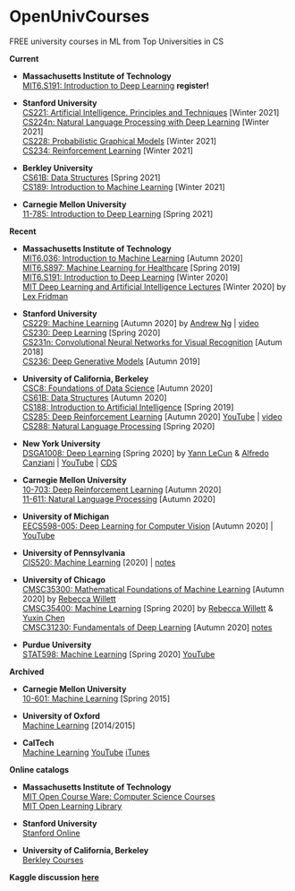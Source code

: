 # OpenUnivCourses
FREE university courses in ML from Top Universities in CS

**Current**

* **Massachusetts Institute of Technology**  
[MIT6.S191: Introduction to Deep Learning](http://introtodeeplearning.com/) **register!**

* **Stanford University**  
[CS221:  Artificial Intelligence. Principles and Techniques](https://stanford-cs221.github.io/winter2021/) [Winter 2021]  
[CS224n: Natural Language Processing with Deep Learning](http://web.stanford.edu/class/cs224n/) [Winter 2021]  
[CS228:  Probabilistic Graphical Models](https://cs228.stanford.edu/) [Winter 2021]  
[CS234:  Reinforcement Learning](http://web.stanford.edu/class/cs234/index.html) [Winter 2021]  

* **Berkley University**  
[CS61B: Data Structures](https://sp21.datastructur.es/) [Spring 2021]  
[CS189: Introduction to Machine Learning](https://www.eecs189.org/) [Winter 2021]  

* **Carnegie Mellon University**  
[11-785: Introduction to Deep Learning](http://deeplearning.cs.cmu.edu/S21/index.html) [Spring 2021]  


**Recent**    

* **Massachusetts Institute of Technology**  
[MIT6.036: Introduction to Machine Learning](https://ocw.mit.edu/courses/electrical-engineering-and-computer-science/6-036-introduction-to-machine-learning-fall-2020/) [Autumn 2020]  
[MIT6.S897: Machine Learning for Healthcare](https://ocw.mit.edu/courses/electrical-engineering-and-computer-science/6-s897-machine-learning-for-healthcare-spring-2019/) [Spring 2019]  
[MIT6.S191: Introduction to Deep Learning](http://introtodeeplearning.com/2020/index.html) [Winter 2020]  
[MIT Deep Learning and Artificial Intelligence Lectures](https://deeplearning.mit.edu/) [Winter 2020] by [Lex Fridman](https://lexfridman.com/)  

* **Stanford University**  
[CS229: Machine Learning](http://cs229.stanford.edu/) [Autumn 2020] by [Andrew Ng](https://www.andrewng.org/) | [video](https://see.stanford.edu/Course/CS229)   
[CS230: Deep Learning](https://cs230.stanford.edu/) [Spring 2020]  
[CS231n: Convolutional Neural Networks for Visual Recognition](http://cs231n.stanford.edu/) [Autum 2018]  
[CS236: Deep Generative Models](https://deepgenerativemodels.github.io/) [Autumn 2019]  

* **University of California, Berkeley**  
[CSC8: Foundations of Data Science](http://data8.org/) [Autumn 2020]  
[CS61B: Data Structures](https://fa20.datastructur.es/) [Autumn 2020]  
[CS188: Introduction to Artificial Intelligence](https://inst.eecs.berkeley.edu/~cs188/sp19/) [Spring 2019]  
[CS285: Deep Reinforcement Learning](http://rail.eecs.berkeley.edu/deeprlcourse/) [Autumn 2020] [YouTube](https://www.youtube.com/playlist?list=PL_iWQOsE6TfURIIhCrlt-wj9ByIVpbfGc) | [video](https://www.youtube.com/playlist?list=PLkFD6_40KJIwhWJpGazJ9VSj9CFMkb79A)  
[CS288: Natural Language Processing](https://cal-cs288.github.io/sp20/) [Spring 2020]  

* **New York University**  
[DSGA1008: Deep Learning](https://atcold.github.io/pytorch-Deep-Learning/) [Spring 2020] by [Yann LeCun](http://yann.lecun.com/) & [Alfredo Canziani](https://www.linkedin.com/in/alfredocanziani/) | [YouTube](https://www.youtube.com/playlist?list=PLLHTzKZzVU9eaEyErdV26ikyolxOsz6mq) | [CDS](https://cds.nyu.edu/deep-learning/)  

* **Carnegie Mellon University**  
[10-703: Deep Reinforcement Learning](https://cmudeeprl.github.io/703website/) [Autumn 2020]  
[11-611: Natural Language Processing](http://demo.clab.cs.cmu.edu/NLP/) [Autumn 2020]  

* **University of Michigan**  
[EECS598-005: Deep Learning for Computer Vision](https://web.eecs.umich.edu/~justincj/teaching/eecs498/FA2020/) [Autumn 2020] | [YouTube](https://www.youtube.com/playlist?list=PL5-TkQAfAZFbzxjBHtzdVCWE0Zbhomg7r)   

* **University of Pennsylvania**  
[CIS520: Machine Learning](https://alliance.seas.upenn.edu/~cis520/dynamic/2020/wiki/index.php?n=Lectures.Lectures) [2020] | [notes](https://alliance.seas.upenn.edu/~cis520/dynamic/2020/wiki/index.php?n=Resources.Resources)  

* **University of Chicago**  
[CMSC35300: Mathematical Foundations of Machine Learning](https://voices.uchicago.edu/willett/teaching/mathematical-foundations-of-machine-learning-fall-2020/) [Autumn 2020] by [Rebecca Willett](https://voices.uchicago.edu/willett/)  
[CMSC35400: Machine Learning](https://voices.uchicago.edu/machinelearning/stats37710-cmsc35400-s20/) [Spring 2020] by [Rebecca Willett](https://voices.uchicago.edu/willett/) & [Yuxin Chen](https://yuxinchen.org/)  
[CMSC31230: Fundamentals of Deep Learning](https://mcallester.github.io/ttic-31230/Fall2020/) [Autumn 2020] [notes](https://mcallester.github.io/ttic-31230/)  

* **Purdue University**  
[STAT598: Machine Learning](https://engineering.purdue.edu/ChanGroup/ECE595/video.html) [Spring 2020] [YouTube](https://nanohub.org/resources/32203)


**Archived**  

* **Carnegie Mellon University**  
[10-601: Machine Learning](http://www.cs.cmu.edu/~ninamf/courses/601sp15/lectures.shtml) [Spring 2015]  

* **University of Oxford**  
[Machine Learning](https://www.cs.ox.ac.uk/people/nando.defreitas/machinelearning/) [2014/2015]  

* **CalTech**  
[Machine Learning](http://work.caltech.edu/lectures.html) [YouTube](https://www.youtube.com/playlist?list=PLD63A284B7615313A) [iTunes](https://itunes.apple.com/us/course/machine-learning/id515364596)   


**Online catalogs**  

* **Massachusetts Institute of Technology**  
[MIT Open Course Ware: Computer Science Courses](https://ocw.mit.edu/courses/electrical-engineering-and-computer-science/)  
[MIT Open Learning Library](https://openlearning.mit.edu/courses-programs/open-learning-library)

* **Stanford University**  
[Stanford Online](https://online.stanford.edu/search-catalog)

* **University of California, Berkeley**  
[Berkley Courses](https://www2.eecs.berkeley.edu/Courses/CS/)


**Kaggle discussion** [**here**](https://www.kaggle.com/getting-started/211633)

